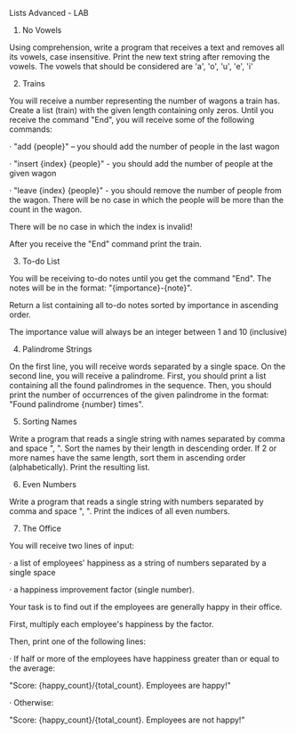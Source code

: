 Lists Advanced - LAB


1. No Vowels

Using comprehension, write a program that receives a text and removes all its vowels, case insensitive.
Print the new text string after removing the vowels. The vowels that should be considered are 'a', 'o', 'u', 'e', 'i'


2. Trains

You will receive a number representing the number of wagons a train has. Create a list (train) with the given length containing only zeros. Until you receive the command "End", you will receive some of the following commands:

· "add {people}" – you should add the number of people in the last wagon

· "insert {index} {people}" - you should add the number of people at the given wagon

· "leave {index} {people}" - you should remove the number of people from the wagon. There will be no case in which the people will be more than the count in the wagon.

There will be no case in which the index is invalid!

After you receive the "End" command print the train.


3. To-do List

You will be receiving to-do notes until you get the command "End". The notes will be in the format: "{importance}-{note}".

Return a list containing all to-do notes sorted by importance in ascending order.

The importance value will always be an integer between 1 and 10 (inclusive)


4. Palindrome Strings

On the first line, you will receive words separated by a single space. On the second line, you will receive a palindrome.
First, you should print a list containing all the found palindromes in the sequence.
Then, you should print the number of occurrences of the given palindrome in the format: "Found palindrome {number} times".


5. Sorting Names

Write a program that reads a single string with names separated by comma and space ", ".
Sort the names by their length in descending order. If 2 or more names have the same length, sort them in ascending order (alphabetically).
Print the resulting list.


6. Even Numbers

Write a program that reads a single string with numbers separated by comma and space ", ". Print the indices of all even numbers.


7. The Office

You will receive two lines of input:

· a list of employees' happiness as a string of numbers separated by a single space

· a happiness improvement factor (single number).

Your task is to find out if the employees are generally happy in their office.

First, multiply each employee's happiness by the factor.

Then, print one of the following lines:

· If half or more of the employees have happiness greater than or equal to the average:

"Score: {happy_count}/{total_count}. Employees are happy!"

· Otherwise:

"Score: {happy_count}/{total_count}. Employees are not happy!"
